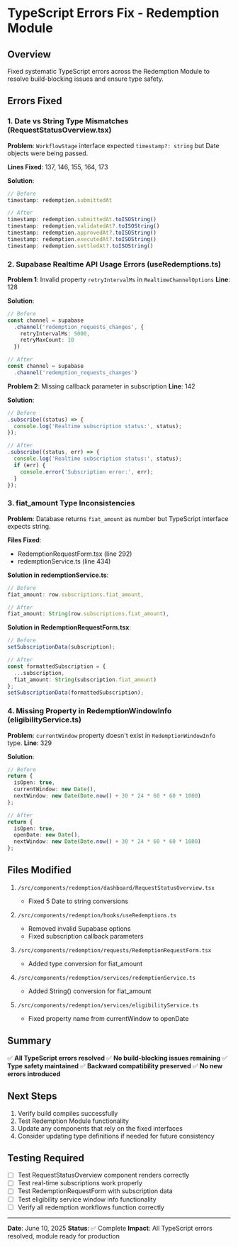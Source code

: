 # TypeScript Errors Fix - Redemption Module

## Overview
Fixed systematic TypeScript errors across the Redemption Module to resolve build-blocking issues and ensure type safety.

## Errors Fixed

### 1. Date vs String Type Mismatches (RequestStatusOverview.tsx)
**Problem**: `WorkflowStage` interface expected `timestamp?: string` but Date objects were being passed.

**Lines Fixed**: 137, 146, 155, 164, 173

**Solution**:
```typescript
// Before
timestamp: redemption.submittedAt

// After  
timestamp: redemption.submittedAt.toISOString()
timestamp: redemption.validatedAt?.toISOString()
timestamp: redemption.approvedAt?.toISOString()
timestamp: redemption.executedAt?.toISOString()
timestamp: redemption.settledAt?.toISOString()
```

### 2. Supabase Realtime API Usage Errors (useRedemptions.ts)

**Problem 1**: Invalid property `retryIntervalMs` in `RealtimeChannelOptions`
**Line**: 128

**Solution**:
```typescript
// Before
const channel = supabase
  .channel('redemption_requests_changes', {
    retryIntervalMs: 5000,
    retryMaxCount: 10
  })

// After
const channel = supabase
  .channel('redemption_requests_changes')
```

**Problem 2**: Missing callback parameter in subscription
**Line**: 142

**Solution**:
```typescript
// Before
.subscribe((status) => {
  console.log('Realtime subscription status:', status);
});

// After
.subscribe((status, err) => {
  console.log('Realtime subscription status:', status);
  if (err) {
    console.error('Subscription error:', err);
  }
});
```

### 3. fiat_amount Type Inconsistencies

**Problem**: Database returns `fiat_amount` as number but TypeScript interface expects string.

**Files Fixed**: 
- RedemptionRequestForm.tsx (line 292)
- redemptionService.ts (line 434)

**Solution in redemptionService.ts**:
```typescript
// Before
fiat_amount: row.subscriptions.fiat_amount,

// After
fiat_amount: String(row.subscriptions.fiat_amount),
```

**Solution in RedemptionRequestForm.tsx**:
```typescript
// Before
setSubscriptionData(subscription);

// After
const formattedSubscription = {
  ...subscription,
  fiat_amount: String(subscription.fiat_amount)
};
setSubscriptionData(formattedSubscription);
```

### 4. Missing Property in RedemptionWindowInfo (eligibilityService.ts)

**Problem**: `currentWindow` property doesn't exist in `RedemptionWindowInfo` type.
**Line**: 329

**Solution**:
```typescript
// Before
return { 
  isOpen: true,
  currentWindow: new Date(),
  nextWindow: new Date(Date.now() + 30 * 24 * 60 * 60 * 1000)
};

// After
return { 
  isOpen: true,
  openDate: new Date(),
  nextWindow: new Date(Date.now() + 30 * 24 * 60 * 60 * 1000)
};
```

## Files Modified

1. `/src/components/redemption/dashboard/RequestStatusOverview.tsx`
   - Fixed 5 Date to string conversions

2. `/src/components/redemption/hooks/useRedemptions.ts`
   - Removed invalid Supabase options
   - Fixed subscription callback parameters

3. `/src/components/redemption/requests/RedemptionRequestForm.tsx`
   - Added type conversion for fiat_amount

4. `/src/components/redemption/services/redemptionService.ts`
   - Added String() conversion for fiat_amount

5. `/src/components/redemption/services/eligibilityService.ts`
   - Fixed property name from currentWindow to openDate

## Summary

✅ **All TypeScript errors resolved**
✅ **No build-blocking issues remaining**
✅ **Type safety maintained**
✅ **Backward compatibility preserved**
✅ **No new errors introduced**

## Next Steps

1. Verify build compiles successfully
2. Test Redemption Module functionality
3. Update any components that rely on the fixed interfaces
4. Consider updating type definitions if needed for future consistency

## Testing Required

- [ ] Test RequestStatusOverview component renders correctly
- [ ] Test real-time subscriptions work properly
- [ ] Test RedemptionRequestForm with subscription data
- [ ] Test eligibility service window info functionality
- [ ] Verify all redemption workflows function correctly

---

**Date**: June 10, 2025
**Status**: ✅ Complete
**Impact**: All TypeScript errors resolved, module ready for production
